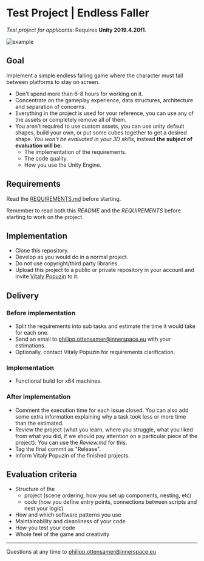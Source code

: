 # Test Project | Endless Faller 

*Test project for applicants*: Requires **Unity 2019.4.20f1**. 

![example](Images/example-faller.gif)

## Goal 

Implement a simple endless falling game where the character must fall between platforms to stay on screen. 

- Don't spend more than 6-8 hours for working on it. 
- Concentrate on the gameplay experience, data structures, architecture and separation of concerns.
- Everything in the project is used for your reference, you can use any of the assets or completely remove all of them. 
- You aren't required to use custom assets, you can use unity default shapes, build your own, or put some cubes together to get a desired shape. *You won't be evaluated in your 3D skills*, instead **the subject of evaluation will be**:
    - The implementation of the requirements.
    - The code quality.
    - How you use the Unity Engine.

## Requirements

Read the [REQUIREMENTS.md](https://github.com/innerspacetrainings/Application-Endless-Faller/blob/master/REQUIREMENTS.md) before starting.

Remember to read both this *README* and the *REQUIREMENTS* before starting to work on the project.

## Implementation 

- Clone this repository. 
- Develop as you would do in a normal project. 
- Do not use copyright/third party libraries. 
- Upload this project to a public or private repository in your account and invite [Vitaly Popuzin](https://github.com/popuz) to it. 

## Delivery 

### Before implementation 

- Split the requirements into sub tasks and estimate the time it would take for each one.
- Send an email to <philipp.ottensamer@innerspace.eu> with your estimations. 
- Optionally, contact Vitaly Popuzin for requirements clarification. 

### Implementation 

- Functional build for x64 machines. 

### After implementation 

- Comment the execution time for each issue closed. You can also add some extra information explaining why a task took less or more time than the estimated.
- Review the project (what you learn, where you struggle, what you liked from what you did, if we should pay attention on a particular piece of the project). You can use the *Review.md* for this. 
- Tag the final commit as "Release". 
- Inform Vitaly Popuzin of the finished projects. 

## Evaluation criteria 

- Structure of the 
    - project (scene ordering, how you set up components, nesting, etc)
    - code (how you define entry points, connections between scripts and nest your logic)
- How and which software patterns you use
- Maintainability and cleanliness of your code 
- How you test your code
- Whole feel of the game and creativity 

--- 

Questions at any time to <philipp.ottensamer@innerspace.eu>
